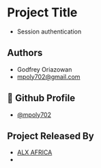 
# Project Title

- Session authentication


## Authors

- Godfrey Oriazowan
- mpoly702@gmail.com


## 🔗 Github Profile
- [@mpoly702](https://github.com/mpoly702)



## Project Released By

- [ALX AFRICA](https://www.alxafrica.com/)
- 
